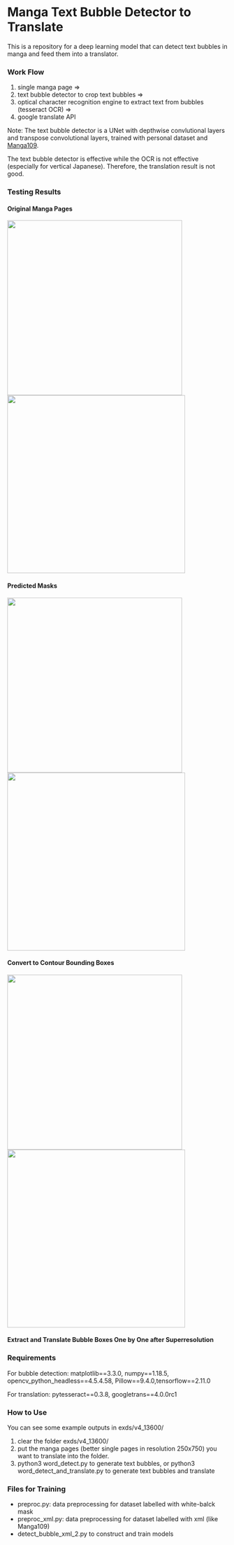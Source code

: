 # Manga Text Bubble Detector to Translate
This is a repository for a deep learning model that can detect text bubbles in manga and feed them into a translator.


### Work Flow
1. single manga page =>
2. text bubble detector to crop text bubbles =>
3. optical character recognition engine to extract text from bubbles (tesseract OCR) => 
4. google translate API

Note: The text bubble detector is a UNet with depthwise convlutional layers and transpose convolutional layers, trained with personal dataset and [Manga109](http://www.manga109.org/en/).

The text bubble detector is effective while the OCR is not effective (especially for vertical Japanese). Therefore, the translation result is not good.

### Testing Results

#### Original Manga Pages
<img src="https://github.com/VincentQQu/manga_text_bubble_detect_translate/blob/main/wd_lab/v4_13600/003l.jpg" width="400"/> <img src="https://github.com/VincentQQu/manga_text_bubble_detect_translate/blob/main/wd_lab/v4_13600/003r.jpg" width="407"/>


#### Predicted Masks
<img src="https://github.com/VincentQQu/manga_text_bubble_detect_translate/blob/main/wd_lab/v4_13600/003l/003l_um.jpg" width="400"/> <img src="https://github.com/VincentQQu/manga_text_bubble_detect_translate/blob/main/wd_lab/v4_13600/003r/003r_um.jpg" width="407"/>

#### Convert to Contour Bounding Boxes
<img src="https://github.com/VincentQQu/manga_text_bubble_detect_translate/blob/main/wd_lab/v4_13600/%23cont/003l_cont.jpg" width="400"/> <img src="https://github.com/VincentQQu/manga_text_bubble_detect_translate/blob/main/wd_lab/v4_13600/%23cont/003r_cont.jpg" width="407"/> 

#### Extract and Translate Bubble Boxes One by One after Superresolution


### Requirements
For bubble detection: matplotlib==3.3.0, numpy==1.18.5, opencv_python_headless==4.5.4.58, Pillow==9.4.0,tensorflow==2.11.0

For translation: pytesseract==0.3.8, googletrans==4.0.0rc1

### How to Use
You can see some example outputs in exds/v4_13600/
1. clear the folder exds/v4_13600/
2. put the manga pages (better single pages in resolution 250x750) you want to translate into the folder.
3. python3 word_detect.py to generate text bubbles, or python3 word_detect_and_translate.py to generate text bubbles and translate


### Files for Training
* preproc.py: data preprocessing for dataset labelled with white-balck mask
* preproc_xml.py: data preprocessing for dataset labelled with xml (like Manga109)
* detect_bubble_xml_2.py to construct and train models
